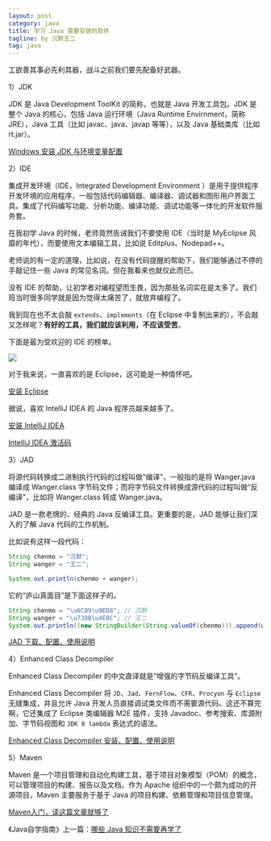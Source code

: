 ```yaml
---
layout: post
category: java
title: 学习 Java 需要安装的软件
tagline: by 沉默王二
tag: java
---
```


工欲善其事必先利其器，战斗之前我们要先配备好武器。

<!--more-->



1）JDK

JDK 是 Java Development ToolKit 的简称，也就是 Java 开发工具包。JDK 是整个 Java 的核心，包括 Java 运行环境（Java Runtime Envirnment，简称 JRE），Java 工具（比如 javac、java、javap 等等），以及 Java 基础类库（比如 rt.jar）。

[Windows 安装 JDK 与环境变量配置](http://www.itwanger.com/java/2019/10/19/java-jdk-install-windows.html)



2）IDE

集成开发环境（IDE，Integrated Development Environment ）是用于提供程序开发环境的应用程序，一般包括代码编辑器、编译器、调试器和图形用户界面工具。集成了代码编写功能、分析功能、编译功能、调试功能等一体化的开发软件服务套。

在我初学 Java 的时候，老师竟然告诫我们不要使用 IDE（当时是 MyEclipse 风靡的年代），而要使用文本编辑工具，比如说 Editplus、Nodepad++。

老师说的有一定的道理，比如说，在没有代码提醒的帮助下，我们能够通过不停的手敲记住一些 Java 的常见名词。但在我看来也就仅此而已。

没有 IDE 的帮助，让初学者对编程望而生畏，因为那些名词实在是太多了。我们班当时很多同学就是因为觉得太痛苦了，就放弃编程了。

我到现在也不太会敲 `extends`、`implements`（在 Eclipse 中复制出来的），不会敲又怎样呢？**有好的工具，我们就应该利用，不应该受苦**。

下面是最为受欢迎的 IDE 的榜单。

![](http://www.itwanger.com/assets/images/2019/10/java-learn-must-need-tools-1.png)

对于我来说，一直喜欢的是 Eclipse，这可能是一种情怀吧。


[安装 Eclipse](http://www.itwanger.com/it/2019/10/22/eclipse-install.html)

据说，喜欢 IntelliJ IDEA 的 Java 程序员越来越多了。

[安装 IntelliJ IDEA ](http://www.itmind.net/java/4849/)

[IntelliJ IDEA 激活码](http://www.itwanger.com/it/2019/10/22/idea-jihuoma.html)

3）JAD

将源代码转换成二进制执行代码的过程叫做“编译”，一般指的是将 Wanger.java 编译成 Wanger.class 字节码文件；而将字节码文件转换成源代码的过程叫做“反编译”，比如将 Wanger.class 转成 Wanger.java。

JAD 是一款老牌的、经典的 Java 反编译工具。更重要的是，JAD 能够让我们深入的了解 Java 代码的工作机制。

比如说有这样一段代码：

```java
String chenmo = "沉默";
String wanger = "王二";

System.out.println(chenmo + wanger);
```

它的“庐山真面目”是下面这样子的。

```java
String chenmo = "\u6C89\u9ED8"; // 沉默
String wanger = "\u738B\u4E8C"; // 王二
System.out.println((new StringBuilder(String.valueOf(chenmo))).append(wanger).toString());
```

[JAD 下载、配置、使用说明](http://www.itwanger.com/java/2019/10/22/javac-jad.html)

4）Enhanced Class Decompiler

Enhanced Class Decompiler 的中文直译就是“增强的字节码反编译工具”。

Enhanced Class Decompiler 将 `JD`、`Jad`、`FernFlow`、`CFR`、`Procyon` 与 `Eclipse` 无缝集成，并且允许 Java 开发人员直接调试类文件而不需要源代码。这还不算完啊，它还集成了 Eclipse 类编辑器 M2E 插件，支持 Javadoc、参考搜索、库源附加、字节码视图和 `JDK 8 lambda` 表达式的语法。

[Enhanced Class Decompiler 安装、配置、使用说明](http://www.itwanger.com/java/2019/10/22/javac-ecd.html)


5）Maven

Maven 是一个项目管理和自动化构建工具，基于项目对象模型（POM）的概念，可以管理项目的构建、报告以及文档。作为 Apache 组织中的一个颇为成功的开源项目，Maven 主要服务于基于 Java 的项目构建、依赖管理和项目信息管理。

[Maven入门，读这篇文章就够了](http://www.itwanger.com/java/2019/10/24/maven-rumen.html)

《Java自学指南》上一篇：[哪些 Java 知识不需要再学了](http://www.itwanger.com/java/2019/10/28/java-no-learn.html)


